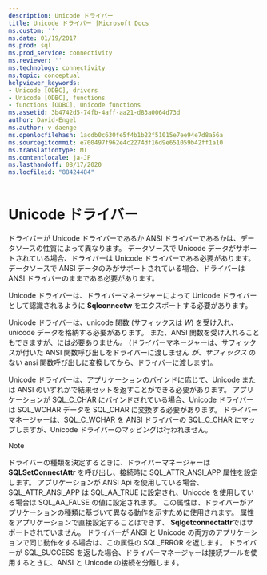 ```yaml
---
description: Unicode ドライバー
title: Unicode ドライバー |Microsoft Docs
ms.custom: ''
ms.date: 01/19/2017
ms.prod: sql
ms.prod_service: connectivity
ms.reviewer: ''
ms.technology: connectivity
ms.topic: conceptual
helpviewer_keywords:
- Unicode [ODBC], drivers
- Unicode [ODBC], functions
- functions [ODBC], Unicode functions
ms.assetid: 3b4742d5-74fb-4aff-aa21-d83a0064d73d
author: David-Engel
ms.author: v-daenge
ms.openlocfilehash: 1acdb0c630fe5f4b1b22f51015e7ee94e7d8a56a
ms.sourcegitcommit: e700497f962e4c2274df16d9e651059b42ff1a10
ms.translationtype: MT
ms.contentlocale: ja-JP
ms.lasthandoff: 08/17/2020
ms.locfileid: "88424484"
---
```

# <a name="unicode-drivers"></a>Unicode ドライバー
ドライバーが Unicode ドライバーであるか ANSI ドライバーであるかは、データソースの性質によって異なります。 データソースで Unicode データがサポートされている場合、ドライバーは Unicode ドライバーである必要があります。 データソースで ANSI データのみがサポートされている場合、ドライバーは ANSI ドライバーのままである必要があります。  
  
 Unicode ドライバーは、ドライバーマネージャーによって Unicode ドライバーとして認識されるように **Sqlconnectw** をエクスポートする必要があります。  
  
 Unicode ドライバーは、unicode 関数 (サフィックスは *W*) を受け入れ、unicode データを格納する必要があります。 また、ANSI 関数を受け入れることもできますが、には必要ありません。 (ドライバーマネージャーは、サフィックスが付いた ANSI 関数呼び出しをドライバーに渡しません *が、サフィックス* のない ansi 関数呼び出しに変換してから、ドライバーに渡します)。  
  
 Unicode ドライバーは、アプリケーションのバインドに応じて、Unicode または ANSI のいずれかで結果セットを返すことができる必要があります。 アプリケーションが SQL_C_CHAR にバインドされている場合、Unicode ドライバーは SQL_WCHAR データを SQL_CHAR に変換する必要があります。 ドライバーマネージャーは、SQL_C_WCHAR を ANSI ドライバーの SQL_C_CHAR にマップしますが、Unicode ドライバーのマッピングは行われません。  
  
> [!NOTE]  
>  ドライバーの種類を決定するときに、ドライバーマネージャーは **SQLSetConnectAttr** を呼び出し、接続時に SQL_ATTR_ANSI_APP 属性を設定します。 アプリケーションが ANSI Api を使用している場合、SQL_ATTR_ANSI_APP は SQL_AA_TRUE に設定され、Unicode を使用している場合は SQL_AA_FALSE の値に設定されます。 この属性は、ドライバーがアプリケーションの種類に基づいて異なる動作を示すために使用されます。 属性をアプリケーションで直接設定することはできず、 **Sqlgetconnectattr**ではサポートされていません。 ドライバーが ANSI と Unicode の両方のアプリケーションで同じ動作をする場合は、この属性の SQL_ERROR を返します。 ドライバーが SQL_SUCCESS を返した場合、ドライバーマネージャーは接続プールを使用するときに、ANSI と Unicode の接続を分離します。
